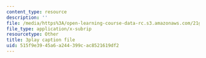 ```yaml
---
content_type: resource
description: ''
file: /media/https%3A/open-learning-course-data-rc.s3.amazonaws.com/21g-027-asia-in-the-modern-world-images-representations-fall-2016/515f9e3945a6a244399cac8521619df2_1801224.srt
file_type: application/x-subrip
resourcetype: Other
title: 3play caption file
uid: 515f9e39-45a6-a244-399c-ac8521619df2
---
```

